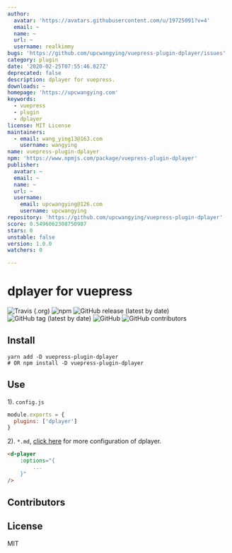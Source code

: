 ```yaml
---
author:
  avatar: 'https://avatars.githubusercontent.com/u/19725091?v=4'
  email: ~
  name: ~
  url: ~
  username: realkimmy
bugs: 'https://github.com/upcwangying/vuepress-plugin-dplayer/issues'
category: plugin
date: '2020-02-25T07:55:46.827Z'
deprecated: false
description: dplayer for vuepress.
downloads: ~
homepage: 'https://upcwangying.com'
keywords:
  - vuepress
  - plugin
  - dplayer
license: MIT License
maintainers:
  - email: wang_ying13@163.com
    username: wangying
name: vuepress-plugin-dplayer
npm: 'https://www.npmjs.com/package/vuepress-plugin-dplayer'
publisher:
  avatar: ~
  email: ~
  name: ~
  url: ~
  username:
    email: upcwangying@126.com
    username: upcwangying
repository: 'https://github.com/upcwangying/vuepress-plugin-dplayer'
score: 0.5496062308750987
stars: 0
unstable: false
version: 1.0.0
watchers: 0

---
```


# dplayer for vuepress

![Travis (.org)](https://img.shields.io/travis/upcwangying/vuepress-plugin-dplayer)
![npm](https://img.shields.io/npm/v/vuepress-plugin-dplayer)
![GitHub release (latest by date)](https://img.shields.io/github/v/release/upcwangying/vuepress-plugin-dplayer)
![GitHub tag (latest by date)](https://img.shields.io/github/v/tag/upcwangying/vuepress-plugin-dplayer)
![GitHub](https://img.shields.io/github/license/upcwangying/vuepress-plugin-dplayer)
![GitHub contributors](https://img.shields.io/github/contributors/upcwangying/vuepress-plugin-dplayer)

## Install

```npm
yarn add -D vuepress-plugin-dplayer
# OR npm install -D vuepress-plugin-dplayer
```

## Use

1). `config.js`

```javascript
module.exports = {
  plugins: ['dplayer']
}
```

2). `*.md`, [click here](https://dplayer.js.org/) for more configuration of dplayer.

```markdown
<d-player 
    :options="{
        ...
    }"
/>
```

## Contributors

<!-- ALL-CONTRIBUTORS-LIST:START - Do not remove or modify this section -->
<!-- prettier-ignore-start -->
<!-- markdownlint-disable -->

<!-- markdownlint-enable -->
<!-- prettier-ignore-end -->
<!-- ALL-CONTRIBUTORS-LIST:END -->

## License

MIT
